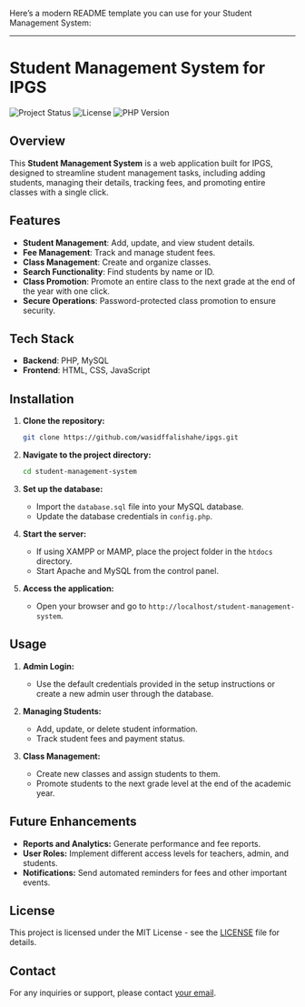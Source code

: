 Here’s a modern README template you can use for your Student Management System:

---

# Student Management System for IPGS

![Project Status](https://img.shields.io/badge/Status-Active-brightgreen) ![License](https://img.shields.io/badge/License-MIT-blue) ![PHP Version](https://img.shields.io/badge/PHP-%3E%3D7.4-777BB4)

## Overview

This **Student Management System** is a web application built for IPGS, designed to streamline student management tasks, including adding students, managing their details, tracking fees, and promoting entire classes with a single click.

## Features

- **Student Management**: Add, update, and view student details.
- **Fee Management**: Track and manage student fees.
- **Class Management**: Create and organize classes.
- **Search Functionality**: Find students by name or ID.
- **Class Promotion**: Promote an entire class to the next grade at the end of the year with one click.
- **Secure Operations**: Password-protected class promotion to ensure security.

## Tech Stack

- **Backend**: PHP, MySQL
- **Frontend**: HTML, CSS, JavaScript

## Installation

1. **Clone the repository:**
   ```bash
   git clone https://github.com/wasidffalishahe/ipgs.git
   ```
2. **Navigate to the project directory:**
   ```bash
   cd student-management-system
   ```
3. **Set up the database:**
   - Import the `database.sql` file into your MySQL database.
   - Update the database credentials in `config.php`.

4. **Start the server:**
   - If using XAMPP or MAMP, place the project folder in the `htdocs` directory.
   - Start Apache and MySQL from the control panel.

5. **Access the application:**
   - Open your browser and go to `http://localhost/student-management-system`.

## Usage

1. **Admin Login:**
   - Use the default credentials provided in the setup instructions or create a new admin user through the database.

2. **Managing Students:**
   - Add, update, or delete student information.
   - Track student fees and payment status.

3. **Class Management:**
   - Create new classes and assign students to them.
   - Promote students to the next grade level at the end of the academic year.

## Future Enhancements

- **Reports and Analytics:** Generate performance and fee reports.
- **User Roles:** Implement different access levels for teachers, admin, and students.
- **Notifications:** Send automated reminders for fees and other important events.

## License

This project is licensed under the MIT License - see the [LICENSE](LICENSE) file for details.

## Contact

For any inquiries or support, please contact [your email](mailto:wasifbaloch670@gmail.com).

